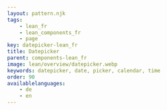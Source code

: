 ```yaml
---
layout: pattern.njk
tags: 
    - lean_fr
    - lean_components_fr
    - page
key: datepicker-lean_fr
title: Datepicker
parent: components-lean_fr
image: lean/overview/datepicker.webp
keywords: datepicker, date, picker, calendar, time
order: 90
availablelanguages: 
    - de
    - en
---
```

